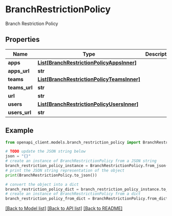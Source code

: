 # BranchRestrictionPolicy

Branch Restriction Policy

## Properties

Name | Type | Description | Notes
------------ | ------------- | ------------- | -------------
**apps** | [**List[BranchRestrictionPolicyAppsInner]**](BranchRestrictionPolicyAppsInner.md) |  | 
**apps_url** | **str** |  | 
**teams** | [**List[BranchRestrictionPolicyTeamsInner]**](BranchRestrictionPolicyTeamsInner.md) |  | 
**teams_url** | **str** |  | 
**url** | **str** |  | 
**users** | [**List[BranchRestrictionPolicyUsersInner]**](BranchRestrictionPolicyUsersInner.md) |  | 
**users_url** | **str** |  | 

## Example

```python
from openapi_client.models.branch_restriction_policy import BranchRestrictionPolicy

# TODO update the JSON string below
json = "{}"
# create an instance of BranchRestrictionPolicy from a JSON string
branch_restriction_policy_instance = BranchRestrictionPolicy.from_json(json)
# print the JSON string representation of the object
print(BranchRestrictionPolicy.to_json())

# convert the object into a dict
branch_restriction_policy_dict = branch_restriction_policy_instance.to_dict()
# create an instance of BranchRestrictionPolicy from a dict
branch_restriction_policy_from_dict = BranchRestrictionPolicy.from_dict(branch_restriction_policy_dict)
```
[[Back to Model list]](../README.md#documentation-for-models) [[Back to API list]](../README.md#documentation-for-api-endpoints) [[Back to README]](../README.md)


